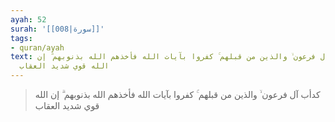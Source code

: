 ```yaml
---
ayah: 52
surah: '[[008|سورة]]'
tags:
- quran/ayah
text: كدأب آل فرعون ۙ والذين من قبلهم ۚ كفروا بآيات الله فأخذهم الله بذنوبهم ۗ إن
  الله قوي شديد العقاب
---
```

> كدأب آل فرعون ۙ والذين من قبلهم ۚ كفروا بآيات الله فأخذهم الله بذنوبهم ۗ إن الله قوي شديد العقاب
